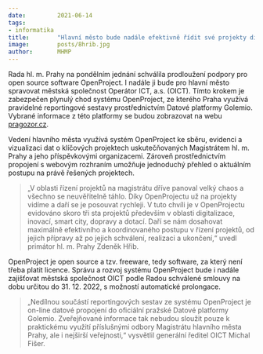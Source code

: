 ```yaml
---
date:         2021-06-14
tags:         
- informatika
title:        "Hlavní město bude nadále efektivně řídit své projekty díky open source OpenProject"
image: 	      posts/8hrib.jpg
author:       MHMP
---
```


Rada hl. m. Prahy na pondělním jednání schválila prodloužení podpory pro open source software OpenProject. I nadále ji bude pro hlavní město spravovat městská společnost Operátor ICT, a.s. (OICT). Tímto krokem je zabezpečen plynulý chod systému OpenProject, ze kterého Praha využívá pravidelné reportingové sestavy prostřednictvím Datové platformy Golemio. Vybrané informace z této platformy se budou zobrazovat na webu [pragozor.cz](https://www.pragozor.cz/).

Vedení hlavního města využívá systém OpenProject ke sběru, evidenci a vizualizaci dat o klíčových projektech uskutečňovaných Magistrátem hl. m. Prahy a jeho příspěvkovými organizacemi. Zároveň prostřednictvím propojení s webovým rozhraním umožňuje jednoduchý přehled o aktuálním postupu na právě řešených projektech.

> „V oblasti řízení projektů na magistrátu dříve panoval velký chaos a všechno se neuvěřitelně táhlo. Díky OpenProjectu už na projekty vidíme a daří se je posouvat rychleji. V tuto chvíli je v OpenProjectu evidováno skoro tři sta projektů především v oblasti digitalizace, inovací, smart city, dopravy a dotací. Daří se nám dosahovat maximálně efektivního a koordinovaného postupu v řízení projektů, od jejich přípravy až po jejich schválení, realizaci a ukončení,“ uvedl primátor hl. m. Prahy Zdeněk Hřib.

OpenProject je open source a tzv. freeware, tedy software, za který není třeba platit licence. Správu a rozvoj systému OpenProject bude i nadále zajišťovat městská společnost OICT podle Radou schválené smlouvy na dobu určitou do 31. 12. 2022, s možností automatické prolongace.

> „Nedílnou součástí reportingových sestav ze systému OpenProject je on-line datové propojení do oficiální pražské Datové platformy Golemio. Zveřejňované informace tak nebudou sloužit pouze k praktickému využití příslušnými odbory Magistrátu hlavního města Prahy, ale i nejširší veřejnosti,“ vysvětlil generální ředitel OICT Michal Fišer.

 
